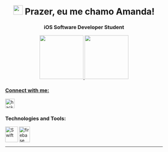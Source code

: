 <h1 align="center"><img src="https://logodownload.org/wp-content/uploads/2013/12/apple-logo-1.png" width="30" /> Prazer, eu me chamo Amanda!</h1>
<h3 align="center"> iOS Software Developer Student</h3>
<div align="center">
  <a href="https://github.com/hackamanda">
  <img height="140em" src="https://github-readme-stats.vercel.app/api?username=hackamanda&show_icons=true&theme=dracula&include_all_commits=true&count_private=true"/>
  <img height="140em" src="https://github-readme-stats.vercel.app/api/top-langs/?username=hackamanda&layout=compact&langs_count=7&theme=dracula"/>
</div>

  
  <h3 align="left">Connect with me:</h3>
<p style="text-align:left">
<a href="https://www.linkedin.com/in/hackamanda/" target="blank"><img align="center" src="https://velanovascular.com/wp-content/uploads/2020/06/LinkedIn.png" alt="hackamanda" height="30" width="30" /></a>
</p>

<h3 align="left">Technologies and Tools:</h3>
<p style="text-align:left">
  
            
<a href="https://swift.com/" target="blank"><img align="center" src="https://icongr.am/devicon/swift-original.svg?size=128&color=currentColor" alt="Swift" height="50" width="40" /></a>
<a href="https://firebase.google.com/" target="blank"><img align="center" src="https://firebase.google.com/downloads/brand-guidelines/PNG/logo-vertical.png?hl=pt-br" alt="firebase" height="50" width="35" /></a>

</p>
<hr></hr>
